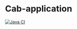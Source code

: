 # Cab-application

[![Java CI](https://github.com/likhithgp/Cab-application/actions/workflows/maven.yml/badge.svg)](https://github.com/likhithgp/Cab-application/actions/workflows/maven.yml)
